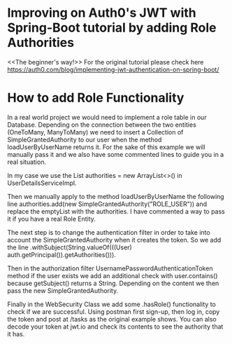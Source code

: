 # Improving on Auth0's JWT with Spring-Boot tutorial by adding Role Authorities
<<The beginner's way!>> 
For the original tutorial please check here https://auth0.com/blog/implementing-jwt-authentication-on-spring-boot/

# How to add Role Functionality
In a real world project we would need to implement a role table in our Database. Depending on the connection 
 between the two entities (OneToMany, ManyToMany) we need to insert a Collection of SimpleGrantedAuthority
 to our user when the method loadUserByUserName returns it. For the sake of this example we will manually pass it
 and we also have some commented lines to guide you in a real situation.
 
 In my case we use the List<SimpleGrantedAuthority> authorities = new ArrayList<>() in UserDetailsServiceImpl.
 
 Then we manually apply to the method loadUserByUserName the following line
 authorities.add(new SimpleGrantedAuthority("ROLE_USER"))
 and replace the emptyList with the authorities. I have commented a way to pass it if you have a real Role Entity.
 
 The next step is to change the authentication filter in order to take into account the SimpleGrantedAuthority when
 it creates the token. So we add the line
                 .withSubject(String.valueOf(((User) auth.getPrincipal()).getAuthorities())).

Then in the authorization filter UsernamePasswordAuthenticationToken method
if the user exists we add an additional check with user.contains() because getSubject()
returns a String. Depending on the content we then pass the new SimpleGrantedAuthority.

Finally in the WebSecurity Class we add some .hasRole() functionality to check if we are successful.
Using postman first sign-up, then log in, copy the token and post at /tasks as the original example shows.
You can also decode your token at jwt.io and check its contents to see the authority that it has.                            



